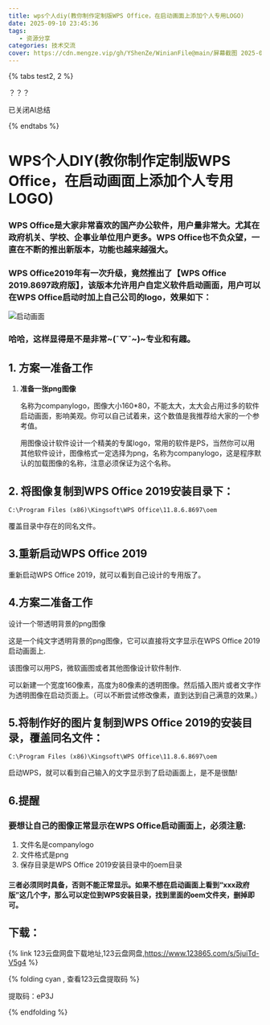 ```yaml
---
title: wps个人diy(教你制作定制版WPS Office，在启动画面上添加个人专用LOGO)
date: 2025-09-10 23:45:36
tags:
   - 资源分享
categories: 技术交流
cover: https://cdn.mengze.vip/gh/YShenZe/WinianFile@main/屏幕截图 2025-08-28 174107.png
---
```


{% tabs test2, 2 %}

<!-- tab 查看AI总结 -->

？？？

<!-- endtab -->

<!-- tab 关闭AI总结-->
已关闭AI总结
<!-- endtab -->

{% endtabs %}

# WPS个人DIY(教你制作定制版WPS Office，在启动画面上添加个人专用LOGO)

### WPS Office是大家非常喜欢的国产办公软件，用户量非常大。尤其在政府机关、学校、企事业单位用户更多。WPS Office也不负众望，一直在不断的推出新版本，功能也越来越强大。

### WPS Office2019年有一次升级，竟然推出了【WPS Office 2019.8697政府版】，该版本允许用户自定义软件启动画面，用户可以在WPS Office启动时加上自己公司的logo，效果如下：

![启动画面](image_url)

### 哈哈，这样显得是不是非常~(¯▽¯~)~专业和有趣。

## <a id = "section1" class="no-underline">1. 方案一准备工作</a>

1. **准备一张png图像**

   名称为companylogo，图像大小160*80，不能太大，太大会占用过多的软件启动画面，影响美观。你可以自己试着来，这个数值是我推荐给大家的一个参考值。

   用图像设计软件设计一个精美的专属logo，常用的软件是PS，当然你可以用其他软件设计，图像格式一定选择为png，名称为companylogo，这是程序默认的加载图像的名称，注意必须保证为这个名称。

## <a id = "section2">2. 将图像复制到WPS Office 2019安装目录下：</a>

```
C:\Program Files (x86)\Kingsoft\WPS Office\11.8.6.8697\oem
```
覆盖目录中存在的同名文件。

## <a id = "section3">3.重新启动WPS Office 2019</a>

重新启动WPS Office 2019，就可以看到自己设计的专用版了。

## <a id = "section4">4.方案二准备工作</a>

设计一个带透明背景的png图像

这是一个纯文字透明背景的png图像，它可以直接将文字显示在WPS Office 2019启动画面上.

该图像可以用PS，微软画图或者其他图像设计软件制作.

可以新建一个宽度160像素，高度为80像素的透明图像。然后插入图片或者文字作为透明图像在启动页面上。（可以不断尝试修改像素，直到达到自己满意的效果。）

## <a id = "section5">5.将制作好的图片复制到WPS Office 2019的安装目录，覆盖同名文件：</a>

```
C:\Program Files (x86)\Kingsoft\WPS Office\11.8.6.8697\oem
```

启动WPS，就可以看到自己输入的文字显示到了启动画面上，是不是很酷!

## <a id = "section6">6.提醒</a>

### 要想让自己的图像正常显示在WPS Office启动画面上，必须注意:

1. 文件名是companylogo
2. 文件格式是png
3. 保存目录是WPS Office 2019安装目录中的oem目录

#### 三者必须同时具备，否则不能正常显示。如果不想在启动画面上看到“xxx政府版”这几个字，那么可以定位到WPS安装目录，找到里面的oem文件夹，删掉即可。

## <a id = "download">下载：</a>

{% link 123云盘网盘下载地址,123云盘网盘,https://www.123865.com/s/5juiTd-V5g4 %}

{% folding cyan , 查看123云盘提取码 %}

提取码：eP3J

{% endfolding %}